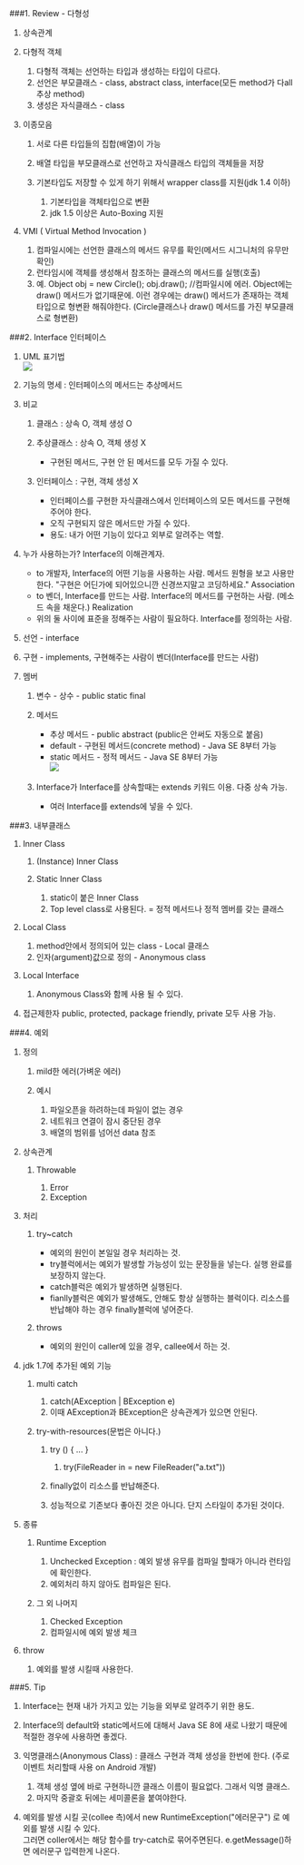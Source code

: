 
###1. Review - 다형성
1. 상속관계
2. 다형적 객체

	1. 다형적 객체는 선언하는 타입과 생성하는 타입이 다르다.
	2. 선언은 부모클래스 - class, abstract class, interface(모든 method가 다all 추상 method)
	3. 생성은 자식클래스 - class

3. 이종모음

	1. 서로 다른 타입들의 집합(배열)이 가능
	2. 배열 타입을 부모클래스로 선언하고 자식클래스 타입의 객체들을 저장
	3. 기본타입도 저장할 수 있게 하기 위해서 wrapper class를 지원(jdk 1.4 이하)

		1. 기본타입을 객체타입으로 변환
		2. jdk 1.5 이상은 Auto-Boxing 지원


4. VMI ( Virtual Method Invocation )

	1. 컴파일시에는 선언한 클래스의 메서드 유무를 확인(메서드 시그니처의 유무만 확인)
	2. 런타임시에 객체를 생성해서 참조하는 클래스의 메서드를 실행(호출)
	3. 예. Object obj = new Circle();
  obj.draw();  //컴파일시에 에러. Object에는 draw() 메서드가 없기때문에.
  이런 경우에는 draw() 메서드가 존재하는 객체 타입으로 형변환 해줘야한다.
  (Circle클래스나 draw() 메서드를 가진 부모클래스로 형변환)


###2. Interface 인터페이스
1. UML 표기법  
![](http://2.bp.blogspot.com/-TnSspVI3e-0/Vq8XNKuugTI/AAAAAAAAAcA/CDFniQrpk1s/s1600/2-29-1.png)
2. 기능의 명세 : 인터페이스의 메서드는 추상메서드
3. 비교

	1. 클래스 : 상속 O, 객체 생성 O
	2. 추상클래스 : 상속 O, 객체 생성 X

		* 구현된 메서드, 구현 안 된 메서드를 모두 가질 수 있다.

	3. 인터페이스 : 구현, 객체 생성 X

		* 인터페이스를 구현한 자식클래스에서 인터페이스의 모든 메서드를 구현해주어야 한다.
		* 오직 구현되지 않은 메서드만 가질 수 있다.
		* 용도: 내가 어떤 기능이 있다고 외부로 알려주는 역할.


4. 누가 사용하는가? Interface의 이해관계자.

	* to 개발자, Interface의 어떤 기능을 사용하는 사람. 메서드 원형을 보고 사용만 한다.
"구현은 어딘가에 되어있으니깐 신경쓰지말고 코딩하세요."
Association
	* to 벤더, Interface를 만드는 사람. Interface의 메서드를 구현하는 사람. (메소드 속을 채운다.)
Realization
	* 위의 둘 사이에 표준을 정해주는 사람이 필요하다. Interface를 정의하는 사람.

5. 선언 - interface
6. 구현 - implements, 구현해주는 사람이 벤더(Interface를 만드는 사람)
7. 멤버

	1. 변수 - 상수 - public static final
	2. 메서드

		* 추상 메서드 - public abstract (public은 안써도 자동으로 붙음)
		* default - 구현된 메서드(concrete method) - Java SE 8부터 가능
		* static 메서드 - 정적 메서드 - Java SE 8부터 가능  
![](http://3.bp.blogspot.com/-alt4PO7avLA/Vq8XNIzOnQI/AAAAAAAAAcQ/BO0c_4RYAhQ/s1600/2-29-2.png)
	3. Interface가 Interface를 상속할때는 extends 키워드 이용. 다중 상속 가능.

		* 여러 Interface를 extends에 넣을 수 있다.



###3. 내부클래스
1. Inner Class

	1. (Instance) Inner Class
	2. Static Inner Class

		1. static이 붙은 Inner Class
		2. Top level class로 사용된다. = 정적 메서드나 정적 멤버를 갖는 클래스


2. Local Class

	1. method안에서 정의되어 있는 class - Local 클래스
	2. 인자(argument)값으로 정의 - Anonymous class

3. Local Interface

	1. Anonymous Class와 함께 사용 될 수 있다.

4. 접근제한자 public, protected, package friendly, private 모두 사용 가능.

###4. 예외
1. 정의

	1. mild한 에러(가벼운 에러)
	2. 예시

		1. 파일오픈을 하려하는데 파일이 없는 경우
		2. 네트워크 연결이 잠시 중단된 경우
		3. 배열의 범위를 넘어선 data 참조


2. 상속관계

	1. Throwable

		1. Error
		2. Exception


3. 처리

	1. try~catch

		* 예외의 원인이 본일일 경우 처리하는 것.
		* try블럭에서는 예외가 발생할 가능성이 있는 문장들을 넣는다. 실행 완료를 보장하지 않는다.
		* catch블럭은 예외가 발생하면 실행된다.
		* fianlly블럭은 예외가 발생해도, 안해도 항상 실행하는 블럭이다.
리소스를 반납해야 하는 경우 finally블럭에 넣어준다.

	2. throws

		* 예외의 원인이 caller에 있을 경우, callee에서 하는 것.


4. jdk 1.7에 추가된 예외 기능

	1. multi catch

		1. catch(AException | BException e)
		2. 이때 AException과 BException은 상속관계가 있으면 안된다.

	2. try-with-resources(문법은 아니다.)

		1. try () { ... }

			1. try(FileReader in = new FileReader("a.txt"))


		2. finally없이 리소스를 반납해준다.
		3. 성능적으로 기존보다 좋아진 것은 아니다. 단지 스타일이 추가된 것이다.


5. 종류

	1. Runtime Exception

		1. Unchecked Exception : 예외 발생 유무를 컴파일 할때가 아니라 런타임에 확인한다.
		2. 예외처리 하지 않아도 컴파일은 된다.

	2. 그 외 나머지

		1. Checked Exception
		2. 컴파일시에 예외 발생 체크


6. throw

	1. 예외를 발생 시킬때 사용한다.


###5. Tip
1. Interface는 현재 내가 가지고 있는 기능을 외부로 알려주기 위한 용도.
2. Interface의 default와 static메서드에 대해서 Java SE 8에 새로 나왔기 때문에 적절한 경우에 사용하면 좋겠다.
3. 익명클래스(Anonymous Class) : 클래스 구현과 객체 생성을 한번에 한다. (주로 이벤트 처리할때 사용 on Android 개발)

	1. 객체 생성 옆에 바로 구현하니깐 클래스 이름이 필요없다. 그래서 익명 클래스.
	2. 마지막 중괄호 뒤에는 세미콜론을 붙여야한다.
4. 예외를 발생 시킬 곳(collee 측)에서 new RuntimeException("에러문구") 로 예외를 발생 시킬 수 있다.  
그러면 coller에서는 해당 함수를 try-catch로 묶어주면된다. e.getMessage()하면 에러문구 입력한게 나온다.


